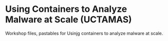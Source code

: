# Using Containers to Analyze Malware at Scale (UCTAMAS)

Workshop files, pastables for Usinjg containers to analyze malware at scale.  

